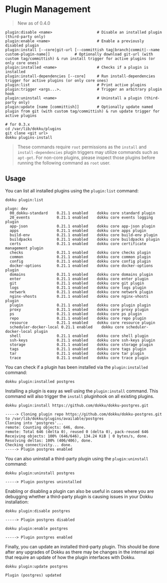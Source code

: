 # Plugin Management

> New as of 0.4.0

```
plugin:disable <name>                    # Disable an installed plugin (third-party only)
plugin:enable <name>                     # Enable a previously disabled plugin
plugin:install [--core|git-url [--committish tag|branch|commit|--name custom-plugin-name]]           # Optionally download git-url (with custom tag/committish) & run install trigger for active plugins (or only core ones)
plugin:installed <name>                  # Checks if a plugin is installed
plugin:install-dependencies [--core]     # Run install-dependencies trigger for active plugins (or only core ones)
plugin:list                              # Print active plugins
plugin:trigger <args...>.                # Trigger an arbitrary plugin hook
plugin:uninstall <name>                  # Uninstall a plugin (third-party only)
plugin:update [name [committish]]        # Optionally update named plugin from git (with custom tag/committish) & run update trigger for active plugins
```

```shell
# for 0.3.x
cd /var/lib/dokku/plugins
git clone <git url>
dokku plugins-install
```

> These commands require `root` permissions as the `install` and `install-dependencies` plugin triggers may utilize commands such as `apt-get`. For non-core plugins, please inspect those plugins before running the following command as `root` user.

## Usage

You can list all installed plugins using the `plugin:list` command:

```shell
dokku plugin:list
```

```
plugn: dev
  00_dokku-standard    0.21.1 enabled    dokku core standard plugin
  20_events            0.21.1 enabled    dokku core events logging plugin
  app-json             0.21.1 enabled    dokku core app-json plugin
  apps                 0.21.1 enabled    dokku core apps plugin
  build-env            0.21.1 enabled    dokku core build-env plugin
  buildpacks           0.21.1 enabled    dokku core buildpacks plugin
  certs                0.21.1 enabled    dokku core certificate management plugin
  checks               0.21.1 enabled    dokku core checks plugin
  common               0.21.1 enabled    dokku core common plugin
  config               0.21.1 enabled    dokku core config plugin
  docker-options       0.21.1 enabled    dokku core docker-options plugin
  domains              0.21.1 enabled    dokku core domains plugin
  enter                0.21.1 enabled    dokku core enter plugin
  git                  0.21.1 enabled    dokku core git plugin
  logs                 0.21.1 enabled    dokku core logs plugin
  network              0.21.1 enabled    dokku core network plugin
  nginx-vhosts         0.21.1 enabled    dokku core nginx-vhosts plugin
  plugin               0.21.1 enabled    dokku core plugin plugin
  proxy                0.21.1 enabled    dokku core proxy plugin
  ps                   0.21.1 enabled    dokku core ps plugin
  repo                 0.21.1 enabled    dokku core repo plugin
  resource             0.21.1 enabled    dokku core resource plugin
  scheduler-docker-local 0.21.1 enabled    dokku core scheduler-docker-local plugin
  shell                0.21.1 enabled    dokku core shell plugin
  ssh-keys             0.21.1 enabled    dokku core ssh-keys plugin
  storage              0.21.1 enabled    dokku core storage plugin
  tags                 0.21.1 enabled    dokku core tags plugin
  tar                  0.21.1 enabled    dokku core tar plugin
  trace                0.21.1 enabled    dokku core trace plugin
```

You can check if a plugin has been installed via the `plugin:installed` command:

```shell
dokku plugin:installed postgres
```

Installing a plugin is easy as well using the `plugin:install` command. This command will also trigger the `install` pluginhook on all existing plugins.

```shell
dokku plugin:install https://github.com/dokku/dokku-postgres.git
```

```
-----> Cloning plugin repo https://github.com/dokku/dokku-postgres.git to /var/lib/dokku/plugins/available/postgres
Cloning into 'postgres'...
remote: Counting objects: 646, done.
remote: Total 646 (delta 0), reused 0 (delta 0), pack-reused 646
Receiving objects: 100% (646/646), 134.24 KiB | 0 bytes/s, done.
Resolving deltas: 100% (406/406), done.
Checking connectivity... done.
-----> Plugin postgres enabled
```

You can also uninstall a third-party plugin using the `plugin:uninstall` command:

```shell
dokku plugin:uninstall postgres
```

```
-----> Plugin postgres uninstalled
```

Enabling or disabling a plugin can also be useful in cases where you are debugging whether a third-party plugin is causing issues in your Dokku installation:

```shell
dokku plugin:disable postgres
```

```
-----> Plugin postgres disabled
```

```shell
dokku plugin:enable postgres
```

```
-----> Plugin postgres enabled
```

Finally, you can update an installed third-party plugin. This should be done after any upgrades of Dokku as there may be changes in the internal api that require an update of how the plugin interfaces with Dokku.

```shell
dokku plugin:update postgres
```

```
Plugin (postgres) updated
```
